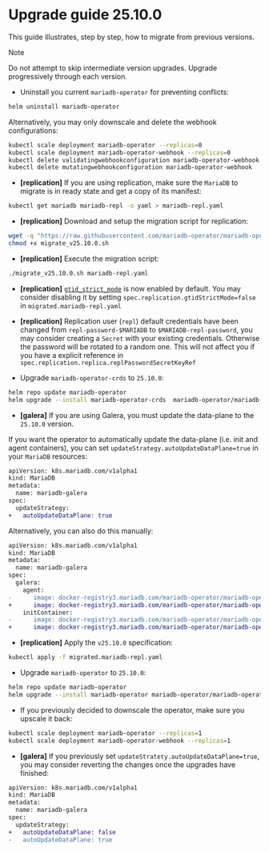 # Upgrade guide 25.10.0

This guide illustrates, step by step, how to migrate from previous versions. 

> [!NOTE]  
> Do not attempt to skip intermediate version upgrades. Upgrade progressively through each version.

- Uninstall you current `mariadb-operator` for preventing conflicts:
```bash
helm uninstall mariadb-operator
```
Alternatively, you may only downscale and delete the webhook configurations:
```bash
kubectl scale deployment mariadb-operator --replicas=0
kubectl scale deployment mariadb-operator-webhook --replicas=0
kubectl delete validatingwebhookconfiguration mariadb-operator-webhook
kubectl delete mutatingwebhookconfiguration mariadb-operator-webhook
```

- __[replication]__ If you are using replication, make sure the `MariaDB` to migrate is in ready state and get a copy of its manifest:
```bash
kubectl get mariadb mariadb-repl -o yaml > mariadb-repl.yaml
```
- __[replication]__ Download and setup the migration script for replication:

```bash
wget -q "https://raw.githubusercontent.com/mariadb-operator/mariadb-operator/main/hack/migrate_v25.10.0.sh"
chmod +x migrate_v25.10.0.sh
```

- __[replication]__ Execute the migration script:
```bash
./migrate_v25.10.0.sh mariadb-repl.yaml
```

- __[replication]__ [`gtid_strict_mode`](https://mariadb.com/docs/server/ha-and-performance/standard-replication/gtid#gtid_strict_mode) is now enabled by default. You may consider disabling it by setting `spec.replication.gtidStrictMode=false` in `migrated.mariadb-repl.yaml`

- __[replication]__  Replication user (`repl`) default credentials have been changed from `repl-password-$MARIADB` to  `$MARIADB-repl-password`, you may consider creating a `Secret` with your existing credentials. Otherwise the password will be rotated to a random one. This will not affect you if you have a explicit reference in `spec.replication.replica.replPasswordSecretKeyRef`

- Upgrade `mariadb-operator-crds` to `25.10.0`:

```bash
helm repo update mariadb-operator
helm upgrade --install mariadb-operator-crds  mariadb-operator/mariadb-operator-crds --version 25.10.0
```

- __[galera]__ If you are using Galera, you must update the data-plane to the `25.10.0` version.

If you want the operator to automatically update the data-plane (i.e. init and agent containers), you can set `updateStrategy.autoUpdateDataPlane=true` in your `MariaDB` resources:
```diff
apiVersion: k8s.mariadb.com/v1alpha1
kind: MariaDB
metadata:
  name: mariadb-galera
spec:
  updateStrategy:
+   autoUpdateDataPlane: true
```

Alternatively, you can also do this manually:

```diff
apiVersion: k8s.mariadb.com/v1alpha1
kind: MariaDB
metadata:
  name: mariadb-galera
spec:
  galera:
    agent:
-      image: docker-registry3.mariadb.com/mariadb-operator/mariadb-operator:0.38.1
+      image: docker-registry3.mariadb.com/mariadb-operator/mariadb-operator:25.10.0
    initContainer:
-      image: docker-registry3.mariadb.com/mariadb-operator/mariadb-operator:0.38.1
+      image: docker-registry3.mariadb.com/mariadb-operator/mariadb-operator:25.10.0
```

- __[replication]__ Apply the `v25.10.0` specification:
```bash
kubectl apply -f migrated.mariadb-repl.yaml
```

-  Upgrade `mariadb-operator` to `25.10.0`:
```bash 
helm repo update mariadb-operator
helm upgrade --install mariadb-operator mariadb-operator/mariadb-operator --version 25.10.0 
```

- If you previously decided to downscale the operator, make sure you upscale it back:
```bash
kubectl scale deployment mariadb-operator --replicas=1
kubectl scale deployment mariadb-operator-webhook --replicas=1
```

- __[galera]__ If you previously set `updateStratety.autoUpdateDataPlane=true`, you may consider reverting the changes once the upgrades have finished:

```diff
apiVersion: k8s.mariadb.com/v1alpha1
kind: MariaDB
metadata:
  name: mariadb-galera
spec:
  updateStrategy:
+   autoUpdateDataPlane: false
-   autoUpdateDataPlane: true
```